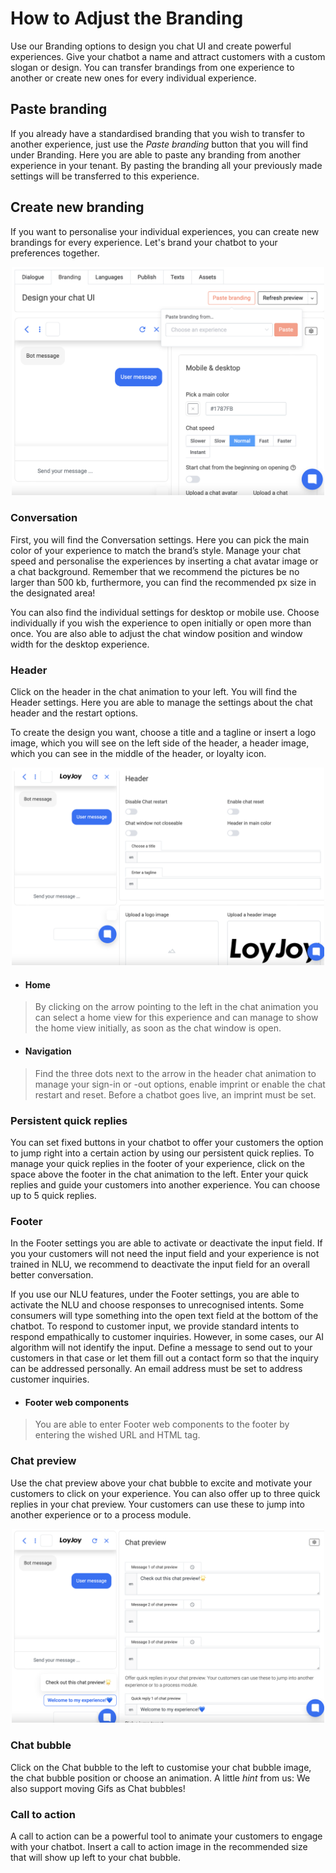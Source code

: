 
# How to Adjust the Branding

Use our Branding options to design you chat UI and create powerful experiences. Give your chatbot a name and attract customers with a custom slogan or design. You can transfer brandings from one experience to another or create new ones for every individual experience. 

## Paste branding 

If you already have a standardised branding that you wish to transfer to another experience, just use the *Paste branding* button that you will find under Branding. Here you are able to paste any branding from another experience in your tenant. By pasting the branding all your previously made settings will be transferred to this experience. 

## Create new branding

If you want to personalise your individual experiences, you can create new brandings for every experience. Let's brand your chatbot to your preferences together.

<p align="center">
    <img src="branding_start.png" alt="Branding" title="Branding" width="500"/>
</p>

### Conversation

First, you will find the Conversation settings. Here you can pick the main color of your experience to match the brand’s style. Manage your chat speed and personalise the experiences by inserting a chat avatar image or a chat background. Remember that we recommend the pictures be no larger than 500 kb, furthermore, you can find the recommended px size in the designated area!

You can also find the individual settings for desktop or mobile use. Choose individually if you wish the experience to open initially or open more than once. You are also able to adjust the chat window position and window width for the desktop experience. 

### Header 

Click on the header in the chat animation to your left. You will find the Header settings. Here you are able to manage the settings about the chat header and the restart options. 

To create the design you want, choose a title and a tagline or insert a logo image, which you will see on the left side of the header, a header image, which you can see in the middle of the header, or loyalty icon.

<p align="center">
    <img src="branding_header.png" alt="Header" title="Header" width="500"/>
</p>

* #### Home 

> By clicking on the arrow pointing to the left in the chat animation you can select a home view for this experience and can manage to show the home view initially, as soon as the chat window is open. 

* #### Navigation 

> Find the three dots next to the arrow in the header chat animation to manage your sign-in or -out options, enable imprint or enable the chat restart and reset. Before a chatbot goes live, an imprint must be set.

### Persistent quick replies 

You can set fixed buttons in your chatbot to offer your customers the option to jump right into a certain action by using our persistent quick replies. To manage your quick replies in the footer of your experience, click on the space above the footer in the chat animation to the left.  Enter your quick replies and guide your customers into another experience. You can choose up to 5 quick replies.

### Footer 

In the Footer settings you are able to activate or deactivate the input field. If you your customers will not need the input field and your experience is not trained in NLU, we recommend to deactivate the input field for an overall better conversation. 

If you use our NLU features, under the Footer settings, you are able to activate the NLU and choose responses to unrecognised intents.
Some consumers will type something into the open text field at the bottom of the chatbot. To respond to customer input, we provide standard intents to respond empathically to customer inquiries. However, in some cases, our AI algorithm will not identify the input. Define a message to send out to your customers in that case or let them fill out a contact form so that the inquiry can be addressed personally. An email address must be set to address customer inquiries.

* #### Footer web components 

> You are able to enter Footer web components to the footer by entering the wished URL and HTML tag. 

### Chat preview 

Use the chat preview above your chat bubble to excite and motivate your customers to click on your experience. You can also offer up to three quick replies in your chat preview. Your customers can use these to jump into another experience or to a process module.

<p align="center">
    <img src="branding_chatpreview.png" alt="Chat Preview" title="Chat Preview" width="500"/>
</p>

### Chat bubble 

Click on the Chat bubble to the left to customise your chat bubble image, the chat bubble position or choose an animation. A little *hint* from us: We also support moving Gifs as Chat bubbles!

### Call to action 

A call to action can be a powerful tool to  animate your customers to engage with your chatbot. Insert a call to action image in the recommended size that will show up left to your chat bubble. 



